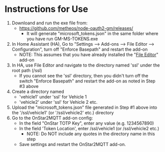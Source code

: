 # Instructions for Use
1. Downloand and run the exe file from: 
    * https://github.com/metheos/node-oauth2-gm/releases/
      * It will generate "microsoft_tokens.json" in the same folder where you have run GM-MS-TOKENS.exe
2. In Home Assistant (HA), Go to "Settings --> Add-ons --> File Editor --> Configuration", turn off "Enforce Basepath" and restart the add-on
    * NOTE: This assumes that you have already installed the "[File Editor](https://github.com/home-assistant/addons/tree/master/configurator)" add-on
3. In HA, use File Editor and navigate to the directory named 'ssl' under the root path (/ssl)
    * If you cannot see the 'ssl' directory, then you didn't turn off the switch "Enforce Basepath" and restart the add-on as noted in Step #3 above
4. Create a directory named
    * 'vehicle1' under 'ssl' for Vehicle 1
    * 'vehicle2' under 'ssl' for Vehicle 2 etc.
5. Upload the "microsoft_tokens.json" file generated in Step #1 above into the '/ssl/vehicle1' (or '/ssl/vehicle2' etc.) directory
6. Go to the OnStar2MQTT add-on config:
    * In the field "OnStar TOTP Key", enter any value (e.g. 1234567890)
    * In the field 'Token Location', enter /ssl/vehicle1 (or /ssl/vehicle2 etc.)
      * NOTE: Do NOT include any quotes in the directory name in this step
    * Save settings and restart the OnStar2MQTT add-on.
